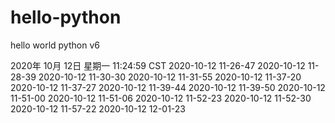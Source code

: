 # hello-python
hello world python
v6

2020年 10月 12日 星期一 11:24:59 CST
2020-10-12 11-26-47
2020-10-12 11-28-39
2020-10-12 11-30-30
2020-10-12 11-31-55
2020-10-12 11-37-20
2020-10-12 11-37-27
2020-10-12 11-39-44
2020-10-12 11-39-50
2020-10-12 11-51-00
2020-10-12 11-51-06
2020-10-12 11-52-23
2020-10-12 11-52-30
2020-10-12 11-57-22
2020-10-12 12-01-23
